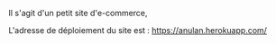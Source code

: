 Il s'agit d'un petit site d'e-commerce, 

L'adresse de déploiement du site est : https://anulan.herokuapp.com/
